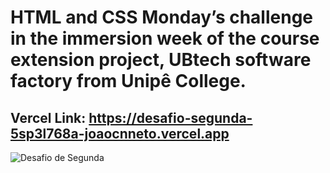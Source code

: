 # HTML and CSS Monday’s challenge in the immersion week of the course extension project, UBtech software factory from Unipê College.
## Vercel Link: https://desafio-segunda-5sp3l768a-joaocnneto.vercel.app
![Desafio de Segunda](https://github.com/JoaoCNNeto/Desafio-Segunda/assets/133814846/8d169654-e1d5-44f3-ae7f-a4c635fecfcc)
